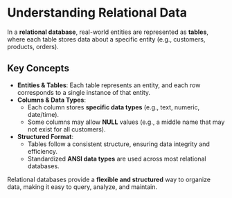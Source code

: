 # Understanding Relational Data

In a **relational database**, real-world entities are represented as **tables**, where each table stores data about a specific entity (e.g., customers, products, orders).

## **Key Concepts**
- **Entities & Tables**: Each table represents an entity, and each row corresponds to a single instance of that entity.
- **Columns & Data Types**:
  - Each column stores **specific data types** (e.g., text, numeric, date/time).
  - Some columns may allow **NULL** values (e.g., a middle name that may not exist for all customers).
- **Structured Format**:
  - Tables follow a consistent structure, ensuring data integrity and efficiency.
  - Standardized **ANSI data types** are used across most relational databases.

Relational databases provide a **flexible and structured** way to organize data, making it easy to query, analyze, and maintain.
